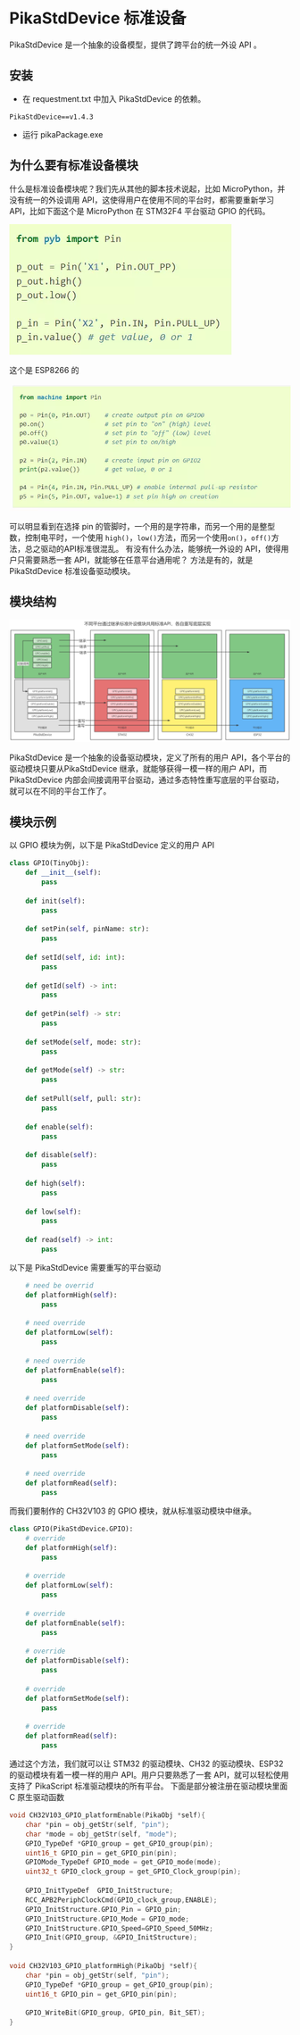 # PikaStdDevice 标准设备

PikaStdDevice 是一个抽象的设备模型，提供了跨平台的统一外设 API 。
## 安装

- 在 requestment.txt 中加入 PikaStdDevice 的依赖。
```
PikaStdDevice==v1.4.3
```

- 运行 pikaPackage.exe
## 为什么要有标准设备模块
什么是标准设备模块呢？我们先从其他的脚本技术说起，比如 MicroPython，并没有统一的外设调用 API，这使得用户在使用不同的平台时，都需要重新学习 API，比如下面这个是 MicroPython 在 STM32F4 平台驱动 GPIO 的代码。

![](assets/1638495380966-02a52d33-9986-401c-a7e1-136ce71ad53e.webp)

这个是 ESP8266 的

![](assets/1638495381179-e6afcca5-7f32-4a2f-a531-10f6b106db15.webp)

可以明显看到在选择 pin 的管脚时，一个用的是字符串，而另一个用的是整型数，控制电平时，一个使用 `high()`，`low()`方法，而另一个使用`on()`，`off()`方法，总之驱动的API标准很混乱。
有没有什么办法，能够统一外设的 API，使得用户只需要熟悉一套 API，就能够在任意平台通用呢？
方法是有的，就是 PikaStdDevice 标准设备驱动模块。

## 模块结构



![](assets/1638681382807-901fa254-8323-4a9b-92ef-4e5b6e8ad5f9.png)

PikaStdDevice 是一个抽象的设备驱动模块，定义了所有的用户 API，各个平台的驱动模块只要从PikaStdDevice 继承，就能够获得一模一样的用户 API，而 PikaStdDevice 内部会间接调用平台驱动，通过多态特性重写底层的平台驱动，就可以在不同的平台工作了。

## 模块示例

以 GPIO 模块为例，以下是 PikaStdDevice 定义的用户 API

``` python
class GPIO(TinyObj):
    def __init__(self):
        pass

    def init(self):
        pass

    def setPin(self, pinName: str):
        pass

    def setId(self, id: int):
        pass

    def getId(self) -> int:
        pass

    def getPin(self) -> str:
        pass

    def setMode(self, mode: str):
        pass

    def getMode(self) -> str:
        pass

    def setPull(self, pull: str):
        pass

    def enable(self):
        pass

    def disable(self):
        pass

    def high(self):
        pass

    def low(self):
        pass

    def read(self) -> int:
        pass

```



以下是 PikaStdDevice 需要重写的平台驱动

``` python
    # need be overrid
    def platformHigh(self):
        pass

    # need override
    def platformLow(self):
        pass

    # need override
    def platformEnable(self):
        pass

    # need override
    def platformDisable(self):
        pass

    # need override
    def platformSetMode(self):
        pass

    # need override
    def platformRead(self):
        pass
```

而我们要制作的 CH32V103 的 GPIO 模块，就从标准驱动模块中继承。

``` python
class GPIO(PikaStdDevice.GPIO):
    # override
    def platformHigh(self):
        pass

    # override
    def platformLow(self):
        pass

    # override
    def platformEnable(self):
        pass

    # override
    def platformDisable(self):
        pass

    # override
    def platformSetMode(self):
        pass

    # override
    def platformRead(self):
        pass
```

通过这个方法，我们就可以让 STM32 的驱动模块、CH32 的驱动模块、ESP32 的驱动模块有着一模一样的用户 API。用户只要熟悉了一套 API，就可以轻松使用支持了 PikaScript 标准驱动模块的所有平台。
下面是部分被注册在驱动模块里面 C 原生驱动函数

``` C
void CH32V103_GPIO_platformEnable(PikaObj *self){
    char *pin = obj_getStr(self, "pin");
    char *mode = obj_getStr(self, "mode");
    GPIO_TypeDef *GPIO_group = get_GPIO_group(pin);
    uint16_t GPIO_pin = get_GPIO_pin(pin);
    GPIOMode_TypeDef GPIO_mode = get_GPIO_mode(mode);
    uint32_t GPIO_clock_group = get_GPIO_Clock_group(pin);

    GPIO_InitTypeDef  GPIO_InitStructure;
    RCC_APB2PeriphClockCmd(GPIO_clock_group,ENABLE);
    GPIO_InitStructure.GPIO_Pin = GPIO_pin;
    GPIO_InitStructure.GPIO_Mode = GPIO_mode;
    GPIO_InitStructure.GPIO_Speed=GPIO_Speed_50MHz;
    GPIO_Init(GPIO_group, &GPIO_InitStructure);
}

void CH32V103_GPIO_platformHigh(PikaObj *self){
    char *pin = obj_getStr(self, "pin");
    GPIO_TypeDef *GPIO_group = get_GPIO_group(pin);
    uint16_t GPIO_pin = get_GPIO_pin(pin);

    GPIO_WriteBit(GPIO_group, GPIO_pin, Bit_SET);
}
```





